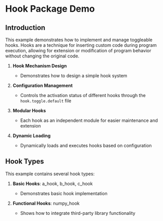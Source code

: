 
# Hook Package Demo

## Introduction

This example demonstrates how to implement and manage toggleable hooks. Hooks are a technique for inserting custom code during program execution, allowing for extension or modification of program behavior without changing the original code.

1. **Hook Mechanism Design**
   - Demonstrates how to design a simple hook system

2. **Configuration Management**
   - Controls the activation status of different hooks through the `hook.toggle.default` file

3. **Modular Hooks**
   - Each hook as an independent module for easier maintenance and extension

4. **Dynamic Loading**
   - Dynamically loads and executes hooks based on configuration

## Hook Types

This example contains several hook types:

1. **Basic Hooks**: a_hook, b_hook, c_hook
   - Demonstrates basic hook implementation

2. **Functional Hooks**: numpy_hook
   - Shows how to integrate third-party library functionality